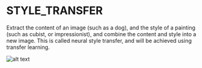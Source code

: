 # STYLE_TRANSFER
Extract the content of an image (such as a dog), and the style of a painting (such as cubist, or impressionist), and combine the content and style into a new image. This is called neural style transfer, and will be achieved using transfer learning.

![alt text](https://github.com/showman-sharma/STYLE_TRANSFER/blob/main/style_transfer.png)
